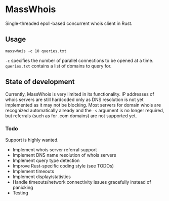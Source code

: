 # MassWhois
Single-threaded epoll-based concurrent whois client in Rust.

## Usage
```
masswhois -c 10 queries.txt
```
`-c` specifies the number of parallel connections to be opened at a time. `queries.txt` contains a list of domains to query for.

## State of development
Currently, MassWhois is very limited in its functionality. IP addresses of whois servers are still hardcoded only as DNS resolution is not yet implemented as it may not be blocking. Most servers for domain whois are recognized automatically already and the `-s` argument is no longer required, but referrals (such as for .com domains) are not supported yet.

### Todo
Support is highly wanted.
- Implement whois server referral support
- Implement DNS name resolution of whois servers
- Implement query type detection
- Improve Rust-specific coding style (see TODOs)
- Implement timeouts
- Implement display/statistics
- Handle timeouts/network connectivity issues gracefully instead of panicking
- Testing
